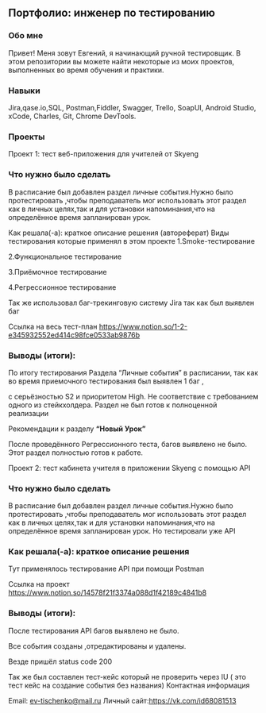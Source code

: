 <h2>Портфолио: инженер по тестированию  </h2>
<h3>Обо мне </h3>
Привет! Меня зовут Евгений, я начинающий ручной тестировщик.
В этом репозитории вы можете найти некоторые из моих проектов, выполненных во время обучения и практики.

<h3>Навыки </h3>
Jira,qase.io,SQL, Postman,Fiddler, Swagger, Trello,
SoapUI, Android Studio, xCode, Charles, Git, Chrome DevTools.

<h3>Проекты </h3>
Проект 1: тест веб-приложения для учителей от Skyeng

<h3>Что нужно было сделать </h3>
В расписание был добавлен раздел  личные события.Нужно было протестировать ,чтобы преподаватель мог использовать
этот раздел как в личных целях,так и для установки напоминания,что на определённое время запланирован урок.

Как решала(-а): краткое описание решения (автореферат)
Виды тестирования которые применял в этом проекте
1.Smoke-тестирование

2.Функциональное тестирование

3.Приёмочное тестирование

4.Регрессионное тестирование

Так же использовал баг-трекинговую систему Jira так как был выявлен баг

Ссылка на весь тест-план
https://www.notion.so/1-2-e345932552ed414c98fce0533ab9876b


<h3>Выводы (итоги): </h3>

По итогу  тестирования Раздела “Личные события” в расписании, так как во время приемочного тестирования был выявлен 1 баг ,

с серьёзностью S2 и приоритетом High. Не соответствие с требованием одного из стейкхолдера.  Раздел не был готов к полноценной реализации

Рекомендации к разделу **“Новый Урок”**

После проведённого Регрессионного теста, багов выявлено не было. Этот раздел полностью готов к работе.

Проект 2: тест кабинета учителя в приложении Skyeng с помощью API

<h3>Что нужно было сделать </h3>
В расписание был добавлен раздел  личные события.Нужно было протестировать ,чтобы преподаватель мог использовать
этот раздел как в личных целях,так и для установки напоминания,что на определённое время запланирован урок. Но тестировали уже API


<h3>Как решала(-а): краткое описание решения  </h3>
Тут применялось тестирование API при помощи Postman

Ссылка на проект 
https://www.notion.so/14578f21f3374a088d1f42189c4841b8

<h3>Выводы (итоги): </h3>

После тестирования API багов выявлено не было.

Все события созданы ,отредактированы и удалены.

Везде пришёл status code 200

Так же был составлен тест-кейс который не проверить через IU ( это тест кейс на создание события без названия)
Контактная информация

Email: ev-tischenko@mail.ru
Личный сайт:https://vk.com/id68081513

